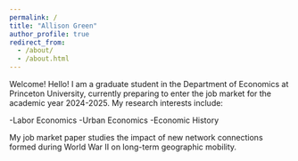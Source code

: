 ```yaml
---
permalink: /
title: "Allison Green"
author_profile: true
redirect_from: 
  - /about/
  - /about.html
---
```


Welcome!
Hello! I am a graduate student in the Department of Economics at Princeton University, currently preparing to enter the job market for the academic year 2024-2025.
My research interests include:

-Labor Economics
-Urban Economics
-Economic History


My job market paper studies the impact of new network connections formed during World War II on long-term geographic mobility.